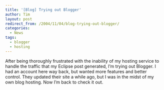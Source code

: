 ```yaml
---
title: '[Blog] Trying out Blogger'
author: Tim
layout: post
redirect_from: /2004/11/04/blog-trying-out-blogger/
categories:
  - News
tags:
  - blogger
  - hosting
---
```

After being thoroughly frustrated with the inability of my hosting service to handle the traffic that my Eclipse post generated, I&#8217;m trying out Blogger. I had an account here way back, but wanted more features and better control. They updated their site a while ago, but I was in the midst of my own blog hosting. Now I&#8217;m back to check it out.

